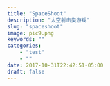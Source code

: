 ```yaml
---
title: "SpaceShoot"
description: "太空射击类游戏"
slug: "spaceshoot"
image: pic9.png
keywords: ""
categories: 
    - "test"
    - ""
date: 2017-10-31T22:42:51-05:00
draft: false
---
```

